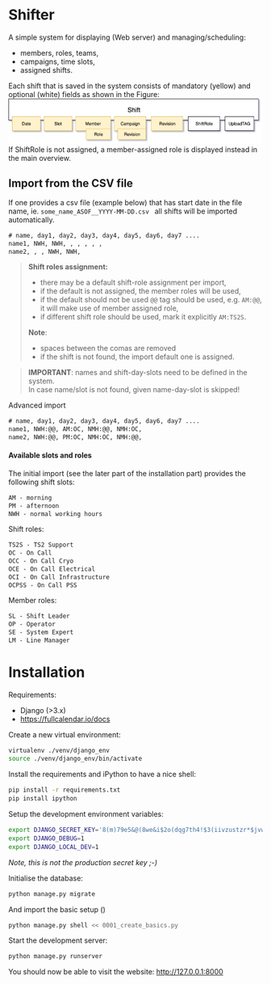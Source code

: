 # Shifter
A simple system for displaying (Web server) and managing/scheduling:
- members, roles, teams,
- campaigns, time slots, 
- assigned shifts.

Each shift that is saved in the system consists of mandatory (yellow) and optional (white) fields as shown in the Figure:
![](doc/shifter_shift.png)
If ShiftRole is not assigned, a member-assigned role is displayed instead in the main overview.

## Import from the CSV file

If one provides a csv file (example below) 
that has start date in the file name, ie. ```some_name_ASOF__YYYY-MM-DD.csv ```
all shifts will be imported automatically.

```buildoutcfg
# name, day1, day2, day3, day4, day5, day6, day7 ....
name1, NWH, NWH, , , , , ,
name2, , , NWH, NWH,
```

> **Shift roles assignment:**
> - there may be a default shift-role assignment per import,
> - if the default is not assigned, the member roles will be used,
> - if the default should not be used ```@@``` tag should be used, e.g. ```AM:@@```, it will make use of member assigned role,
> - if different shift role should be used, mark it explicitly ```AM:TS2S```.
> 
>**Note**:
> - spaces between the comas are removed
> - if the shift is not found, the import default one is assigned.

>**IMPORTANT**:
>names and shift-day-slots need to be defined in the system.  
> In case name/slot is not found, given name-day-slot is skipped!

Advanced import
```buildoutcfg
# name, day1, day2, day3, day4, day5, day6, day7 ....
name1, NWH:@@, AM:OC, NMH:@@, NMH:OC, 
name2, NWH:@@, PM:OC, NMH:OC, NMH:@@, 
```

#### Available slots and roles
The initial import (see the later part of the installation part) provides the following shift slots:
```buildoutcfg
AM - morning
PM - afternoon
NWH - normal working hours
```

Shift roles:
```buildoutcfg
TS2S - TS2 Support
OC - On Call
OCC - On Call Cryo
OCE - On Call Electrical
OCI - On Call Infrastructure
OCPSS - On Call PSS
```

Member roles:
```buildoutcfg
SL - Shift Leader
OP - Operator
SE - System Expert
LM - Line Manager
```

# Installation

Requirements:
- Django (>3.x)
- https://fullcalendar.io/docs

Create a new virtual environment:

```sh
virtualenv ./venv/django_env
source ./venv/django_env/bin/activate
```

Install the requirements and iPython to have a nice shell:

```sh
pip install -r requirements.txt
pip install ipython
```

Setup the development environment variables:

```sh
export DJANGO_SECRET_KEY='8(m)79e5&@(8we&i$2o(dqg7th4!$3(iivzustzr*$jvwc5ij^'
export DJANGO_DEBUG=1
export DJANGO_LOCAL_DEV=1
```
*Note, this is not the production secret key ;-)*

Initialise the database:

```sh
python manage.py migrate
```
And import the basic setup ()
```sh
python manage.py shell << 0001_create_basics.py
```

Start the development server:

```sh
python manage.py runserver
```

You should now be able to visit the website:
http://127.0.0.1:8000
